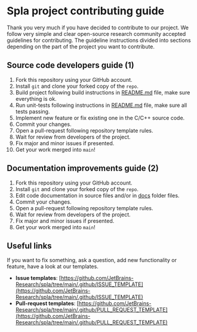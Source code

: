 # Spla project contributing guide

Thank you very much if you have decided to contribute to our project. We follow very simple and clear open-source
research community accepted guidelines for contributing. The guideline instructions divided into sections depending on
the part of the project you want to contribute.

## Source code developers guide (1)

1. Fork this repository using your GitHub account.
2. Install `git` and clone your forked copy of the `repo`.
3. Build project following build instructions in [README.md](./README.md) file, make sure everything is ok.
4. Run unit-tests following instructions in [README.md](./README.md) file, make sure all tests passing.
5. Implement new feature or fix existing one in the C/C++ source code.
6. Commit your changes.
7. Open a pull-request following repository template rules.
8. Wait for review from developers of the project.
9. Fix major and minor issues if presented.
10. Get your work merged into `main`!

## Documentation improvements guide (2)

1. Fork this repository using your GitHub account.
2. Install `git` and clone your forked copy of the `repo`.
3. Edit code documentation in source files and/or in [docs](./docs) folder files.
4. Commit your changes.
5. Open a pull-request following repository template rules.
6. Wait for review from developers of the project.
7. Fix major and minor issues if presented.
8. Get your work merged into `main`!

## Useful links

If you want to fix something, ask a question, add new functionality or feature, have a look at our templates.

- **Issue templates**:
  [https://github.com/JetBrains-Research/spla/tree/main/.github/ISSUE_TEMPLATE](https://github.com/JetBrains-Research/spla/tree/main/.github/ISSUE_TEMPLATE)
- **Pull-request templates**:
  [https://github.com/JetBrains-Research/spla/tree/main/.github/PULL_REQUEST_TEMPLATE](https://github.com/JetBrains-Research/spla/tree/main/.github/PULL_REQUEST_TEMPLATE)
